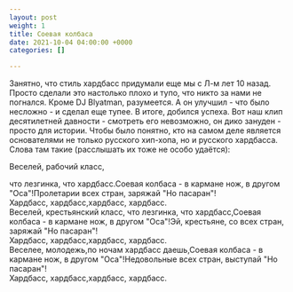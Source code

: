 ```yaml
---
layout: post
weight: 1
title: Соевая колбаса
date: 2021-10-04 04:00:00 +0000
categories: []

---
```

Занятно, что стиль хардбасс придумали еще мы с Л-м лет 10 назад. Просто сделали это настолько плохо и тупо, что никто за нами не погнался. Кроме DJ Blyatman, разумеется. А он улучшил - что было несложно - и сделал еще тупее. В итоге, добился успеха. Вот наш клип десятилетней давности - смотреть его невозможно, он дико зануден - просто для истории. Чтобы было понятно, кто на самом деле является основателями не только русского хип-хопа, но и русского хардбасса. Слова там такие (расслышать их тоже не особо удаётся):

Веселей, рабочий класс, 

что лезгинка, что хардбасс.Соевая колбаса - в кармане нож, в другом "Оса"!Пролетарии всех стран, заряжай "Но пасаран"!  
Хардбасс, хардбасс,хардбасс, хардбасс.  
Веселей, крестьянский класс, что лезгинка, что хардбасс,Соевая колбаса - в кармане нож, в другом "Оса"!Эй, крестьяне, со всех стран, заряжай "Но пасаран"!  
Хардбасс, хардбасс,хардбасс, хардбасс.  
Веселее, молодежь,по ночам хардбасс даешь,Соевая колбаса - в кармане нож, в другом "Оса"!Недовольные всех стран, выступай "Но пасаран"!  
Хардбасс, хардбасс,хардбасс, хардбасс.
